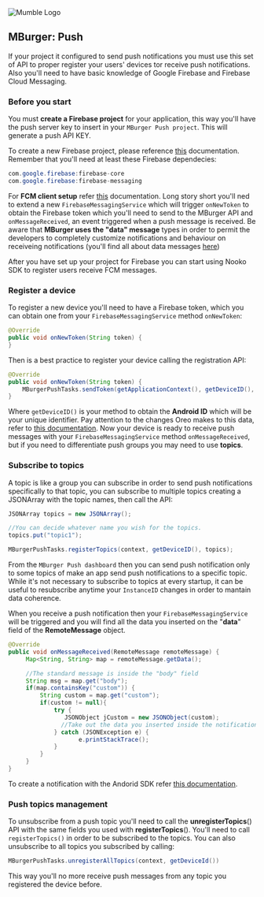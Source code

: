 <img src="https://mumbleideas.it/wp-content/uploads/2017/12/Mumble-anim-300.gif" alt="Mumble Logo" title="Mumble Logo">



## MBurger: Push

If your project it configured to send push notifications you must use this set of API to proper register your users' devices tor receive push notifications. Also you'll need to have basic knowledge of Google Firebase and Firebase Cloud Messaging.



### Before you start

You must **create a Firebase project** for your application, this way you'll have the push server key to insert in your `MBurger Push project`. This will generate a push API KEY.

To create a new Firebase project, please reference [this](https://firebase.google.com/docs/android/setup) documentation.
Remember that you'll need at least these Firebase dependecies:

```java
com.google.firebase:firebase-core
com.google.firebase:firebase-messaging
```

For **FCM client setup** refer [this](https://firebase.google.com/docs/cloud-messaging/android/client) documentation. Long story short you'll ned to extend a new `FirebaseMessagingService`  which will trigger `onNewToken` to obtain the Firebase token which you'll need to send to the MBurger API and `onMessageReceived`, an event triggered when a push message is received.
Be aware that **MBurger uses the "data" message** types in order to permit the developers to completely customize notifications and behaviour on receiveing notifications (you'll find all about data messages [here](https://firebase.google.com/docs/cloud-messaging/concept-options))

After you have set up your project for Firebase you can start using Nooko SDK to register users receive FCM messages.



### Register a device

To register a new device you'll need to have a Firebase token, which you can obtain one from your `FirebaseMessagingService` method  `onNewToken`:

```java
@Override
public void onNewToken(String token) {
}
```

 Then is a best practice to register your device calling the registration API:

```java
@Override
public void onNewToken(String token) {
    MBurgerPushTasks.sendToken(getApplicationContext(), getDeviceID(), token);
}
```

Where `getDeviceID()` is your method to obtain the **Android ID**  which will be your unique identifier. Pay attention to the changes Oreo makes to this data, refer to [this documentation](https://developer.android.com/reference/android/provider/Settings.Secure#ANDROID_ID).
Now your device is ready to receive push messages with your `FirebaseMessagingService` method `onMessageReceived`, but if you need to differentiate push groups you may need to use **topics**.



### Subscribe to topics

A topic is like a group you can subscribe in order to send push notifications specifically to that topic, you can subscribe to multiple topics creating a JSONArray with the topic names, then call the API:

```java
JSONArray topics = new JSONArray();

//You can decide whatever name you wish for the topics.
topics.put("topic1");

MBurgerPushTasks.registerTopics(context, getDeviceID(), topics);
```

From the `MBurger Push dashboard` then you can send push notification only to some topics of make an app send push notifications to a specific topic. While it's not necessary to subscribe to topics at every startup, it can be useful to resubscribe anytime your `InstanceID` changes in order to mantain data coherence.

When you receive a push notification then your `FirebaseMessagingService` will be triggered and you will find all the data you inserted on the "**data**" field of the **RemoteMessage** object.

```java
@Override
public void onMessageReceived(RemoteMessage remoteMessage) {
     Map<String, String> map = remoteMessage.getData();

     //The standard message is inside the "body" field
     String msg = map.get("body");
     if(map.containsKey("custom")) {
         String custom = map.get("custom");
         if(custom != null){
             try {
                JSONObject jCustom = new JSONObject(custom);
			   //Take out the data you inserted inside the notification and create your notification with Android SDK.
             } catch (JSONException e) {
                    e.printStackTrace();
             }
         }
     }
}
```

To create a notification with the Andorid SDK refer [this documentation](https://developer.android.com/training/notify-user/build-notification).



### Push topics management

To unsubscribe from a push topic you'll need to call the **unregisterTopics**() API with the same fields you used with **registerTopics**(). You'll need to call `registerTopics()` in order to be subscribed to the topics.
You can also unsubscribe to all topics you subscribed by calling:

```java
MBurgerPushTasks.unregisterAllTopics(context, getDeviceId())
```

This way you'll no more receive push messages from any topic you registered the device before.

